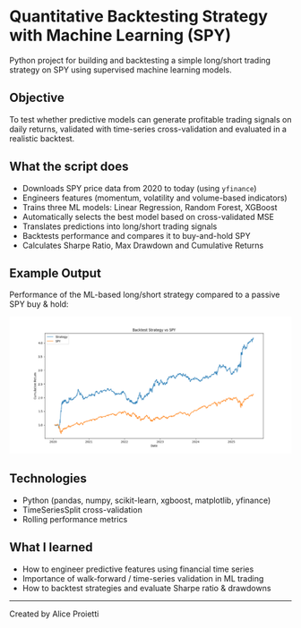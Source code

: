 # Quantitative Backtesting Strategy with Machine Learning (SPY)

Python project for building and backtesting a simple long/short trading strategy on SPY using supervised machine learning models.

## Objective
To test whether predictive models can generate profitable trading signals on daily returns, validated with time-series cross-validation and evaluated in a realistic backtest.

## What the script does
- Downloads SPY price data from 2020 to today (using `yfinance`)
- Engineers features (momentum, volatility and volume-based indicators)
- Trains three ML models: Linear Regression, Random Forest, XGBoost
- Automatically selects the best model based on cross-validated MSE
- Translates predictions into long/short trading signals
- Backtests performance and compares it to buy-and-hold SPY
- Calculates Sharpe Ratio, Max Drawdown and Cumulative Returns

## Example Output
Performance of the ML-based long/short strategy compared to a passive SPY buy & hold:

![Backtest Performance](strategy_vs_spy.png)

## Technologies
- Python (pandas, numpy, scikit-learn, xgboost, matplotlib, yfinance)
- TimeSeriesSplit cross-validation
- Rolling performance metrics

## What I learned
- How to engineer predictive features using financial time series
- Importance of walk-forward / time-series validation in ML trading
- How to backtest strategies and evaluate Sharpe ratio & drawdowns

---

Created by Alice Proietti
